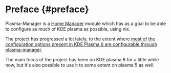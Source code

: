 # Preface {#preface}

Plasma-Manager is a [Home Manager](https://github.com/nix-community/home-manager)
module which has as a goal to be able to configure as much of KDE plasma as
possible, using nix.

The project has progressed a lot lately, to the extent where
[most of the configuration options present in KDE Plasma 6 are configurable through plasma-manager](https://github.com/nix-community/plasma-manager#whats-supported).

The main focus of the project has been on KDE plasma 6 for a little while now,
but it's also possible to use it to some extent on plasma 5 as well.
